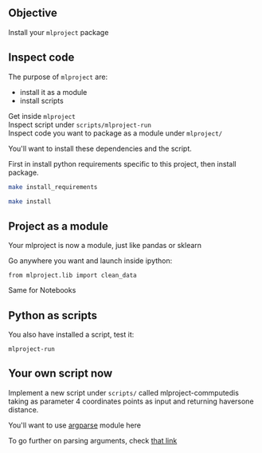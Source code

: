 ## Objective 

Install your `mlproject` package

## Inspect code

The purpose of `mlproject` are:
- install it as a module
- install scripts 

Get inside `mlproject`  
Inspect script under `scripts/mlproject-run`  
Inspect code you want to package as a module under `mlproject/`

You'll want to install these dependencies and the script.  

First in install python requirements specific to this project, then install package.

```bash
make install_requirements
```

```bash
make install
```

## Project as a module
Your mlproject is now a module, just like pandas or sklearn

Go anywhere you want and launch inside ipython:

```
from mlproject.lib import clean_data
```

Same for Notebooks
## Python as scripts

You also have installed a script, test it:
```
mlproject-run
```

## Your own script now

Implement a new script under `scripts/` called mlproject-commputedis taking as parameter 4 coordinates points as input and returning haversone distance.

You'll want to use [argparse](https://docs.python.org/2/library/argparse.html) module here

To go further on parsing arguments, check [that link](https://www.sicara.ai/blog/2018-12-18-perfect-command-line-interfaces-python)

